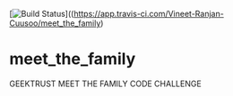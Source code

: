 [![Build Status](https://app.travis-ci.com/Vineet-Ranjan-Cuusoo/meet_the_family.svg?branch=main)]((https://app.travis-ci.com/Vineet-Ranjan-Cuusoo/meet_the_family)
# meet_the_family
GEEKTRUST MEET THE FAMILY CODE CHALLENGE
